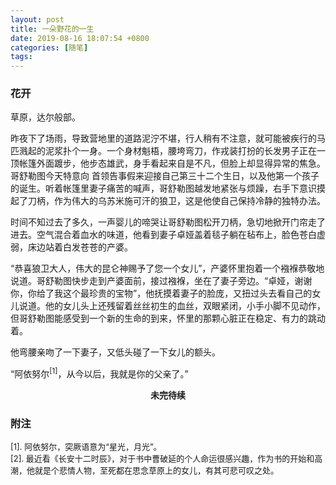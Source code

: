 ```yaml
---
layout: post
title: 一朵野花的一生
date: 2019-08-16 18:07:54 +0800
categories: [随笔]
tags: 
---
```


### 花开

草原，达尔般部。

昨夜下了场雨，导致营地里的道路泥泞不堪，行人稍有不注意，就可能被疾行的马匹溅起的泥浆扑个一身。一个身材魁梧，腰垮弯刀，作戎装打扮的长发男子正在一顶帐篷外面踱步，他步态雄武，身手看起来自是不凡，但脸上却显得异常的焦急。哥舒勒图今天特意向
首领告事假来迎接自己第三十二个生日，以及他第一个孩子的诞生。听着帐篷里妻子痛苦的喊声，哥舒勒图越发地紧张与烦躁，右手下意识摸起了刀柄，作为伟大的乌苏米施可汗的狼卫，这是他使自己保持冷静的独特办法。

时间不知过去了多久，一声婴儿的啼哭让哥舒勒图松开刀柄，急切地掀开门帘走了进去。空气混合着血水的味道，他看到妻子卓娅盖着毯子躺在毡布上，脸色苍白虚弱，床边站着白发苍苍的产婆。

“恭喜狼卫大人，伟大的昆仑神赐予了您一个女儿”，产婆怀里抱着一个襁褓恭敬地说道。哥舒勒图快步走到产婆面前，接过襁褓，坐在了妻子旁边。“卓娅，谢谢你，你给了我这个最珍贵的宝物”，他抚摸着妻子的脸庞，又扭过头去看自己的女儿说道。他的女儿头上还残留着丝丝初生的血丝，双眼紧闭，小手小脚不见动作，但哥舒勒图能感受到一个新的生命的到来，怀里的那颗心脏正在稳定、有力的跳动着。

他弯腰亲吻了一下妻子，又低头碰了一下女儿的额头。

“阿依努尔<sup>[1]</sup>，从今以后，我就是你的父亲了。”

**<center>未完待续</center>**

### 附注
<font size="2">[1]. 阿依努尔，突厥语意为“星光，月光”。
<br>
[2]. 最近看《长安十二时辰》，对于书中曹破延的个人命运很感兴趣，作为书的开始和高潮，他就是个悲情人物，至死都在思念草原上的女儿，有其可悲可叹之处。</font>

